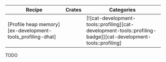| Recipe | Crates | Categories |
|--------|--------|------------|
| [Profile heap memory][ex-development-tools_profiling-dhat] |  | [![cat-development-tools::profiling][cat-development-tools::profiling-badge]][cat-development-tools::profiling] |

<div class="hidden">
TODO
</div>
